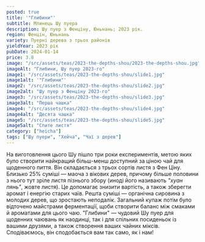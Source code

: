 ```yaml
---
posted: true
title: '"Глибини"'
subtitle: Млинець Шу пуера
description: Шу пуер з Фенціну, Юньнань; 2023 рік.
region: Фенцін, Юньнань
variety: Пуерні дерева з трьох районів
yieldYear: 2023 рік
pubDate: 2024-01-14
price: 3.8
image: "/src/assets/teas/2023-the-depths-shou/2023-the-depths-shou.jpg"
imageAlt: "Глибини, Шу пуер 2023-го"
image1: "/src/assets/teas/2023-the-depths-shou/slide1.jpg"
image1alt: '"Глибини"'
image2: "/src/assets/teas/2023-the-depths-shou/slide2.jpg"
image2alt: "Шу пуер з Фенціну 2023-го"
image3: "/src/assets/teas/2023-the-depths-shou/slide3.jpg"
image3alt: "Перша чашка"
image4: "/src/assets/teas/2023-the-depths-shou/slide4.jpg"
image4alt: "Десята чашка"
image5: "/src/assets/teas/2023-the-depths-shou/slide5.jpg"
image5alt: "Спите листя"
category: ["heicha"]
tags: ["Шу пуери", "Хейча", "Чаї з дерев"]
---
```


На виготовлення цього Шу пішло три роки експериментів, метою яких було створити найкращий більш-менш доступний за ціною чай для щоденного пиття. Він складається з трьох сортів листя з Фен Ціну. Близько 25% суміші — маоча з вікових дерев, причому більше половини з нього тут зріле листя пізнього збору (иноді його називають *"хуан пянь"*, жовте листя). Це допомагає знизити вартість, а також зберегти аромат і енергію старих чаїв. Решта суміші — органічна сировина з молодих дерев, що зростають неподалік. Загальний купаж потім було відточено майстрами ферментації, щоби створити баланс між смаками й ароматами для цього чаю. "Глибини" — чудовий Шу пуер для щоденних чаювань як наодинці, так і для спільних посиденьок із вашими друзями, а також створення ваших чайних міксів. Сподіваємось, він сподобається вам так само, як і нам!